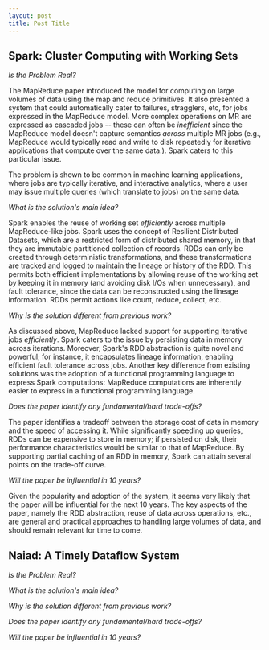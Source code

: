 ```yaml
---
layout: post
title: Post Title
---
```


## Spark: Cluster Computing with Working Sets

_Is the Problem Real?_

The MapReduce paper introduced the model for computing on large volumes of data using the map and reduce primitives. 
It also presented a system that could automatically cater to failures, stragglers, etc, for jobs expressed in the MapReduce model.
More complex operations on MR are expressed as cascaded jobs -- these can often be _inefficient_ since the MapReduce model
doesn't capture semantics _across_ multiple MR jobs (e.g., MapReduce would typically read and write to disk repeatedly 
for iterative applications that compute over the same data.). Spark caters to this particular issue.

The problem is shown to be common in machine learning applications, where jobs are typically iterative, and interactive analytics, 
where a user may issue multiple queries (which translate to jobs) on the same data.

_What is the solution's main idea?_

Spark enables the reuse of working set _efficiently_ across multiple MapReduce-like jobs. Spark uses the concept of Resilient Distributed Datasets, 
which are a restricted form of distributed shared memory, in that they are immutable partitioned collection of records. RDDs can only be created 
through deterministic transformations, and these transformations are tracked and logged to maintain the lineage or history of the RDD. 
This permits both efficient implementations by allowing reuse of the working set by keeping it in memory (and avoiding disk I/Os when 
unnecessary), and fault tolerance, since the data can be reconstructed using the lineage information. RDDs permit actions like count, reduce, collect, etc. 

_Why is the solution different from previous work?_

As discussed above, MapReduce lacked support for supporting iterative jobs _efficiently_. Spark caters to the issue by persisting data in memory
across iterations. Moreover, Spark's RDD abstraction is quite novel and powerful; for instance, it encapsulates lineage information, enabling 
efficient fault tolerance across jobs. Another key difference from existing solutions was the adoption of a functional programming language to 
express Spark computations: MapReduce computations are inherently easier to express in a functional programming language.

_Does the paper identify any fundamental/hard trade-offs?_

The paper identifies a tradeoff between the storage cost of data in memory and the speed of accessing it. While significantly speeding up queries,
RDDs can be expensive to store in memory; if persisted on disk, their performance characteristics would be similar to that of MapReduce. By supporting
partial caching of an RDD in memory, Spark can attain several points on the trade-off curve. 

_Will the paper be influential in 10 years?_

Given the popularity and adoption of the system, it seems very likely that the paper will be influential for the next 10 years. The key aspects of the paper,
namely the RDD abstraction, reuse of data across operations, etc., are general and practical approaches to handling large volumes of data, and should
remain relevant for time to come.

## Naiad: A Timely Dataflow System

_Is the Problem Real?_

_What is the solution's main idea?_

_Why is the solution different from previous work?_

_Does the paper identify any fundamental/hard trade-offs?_

_Will the paper be influential in 10 years?_